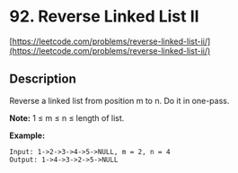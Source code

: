 # 92. Reverse Linked List II

[https://leetcode.com/problems/reverse-linked-list-ii/](https://leetcode.com/problems/reverse-linked-list-ii/)

## Description

Reverse a linked list from position m to n. Do it in one-pass.

**Note:** 1 ≤ m ≤ n ≤ length of list.

**Example:**

    Input: 1->2->3->4->5->NULL, m = 2, n = 4
    Output: 1->4->3->2->5->NULL

